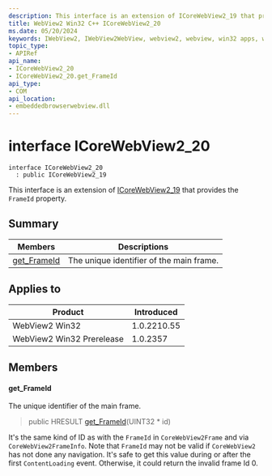 ```yaml
---
description: This interface is an extension of ICoreWebView2_19 that provides the `FrameId` property.
title: WebView2 Win32 C++ ICoreWebView2_20
ms.date: 05/20/2024
keywords: IWebView2, IWebView2WebView, webview2, webview, win32 apps, win32, edge, ICoreWebView2, ICoreWebView2Controller, browser control, edge html, ICoreWebView2_20
topic_type: 
- APIRef
api_name:
- ICoreWebView2_20
- ICoreWebView2_20.get_FrameId
api_type:
- COM
api_location:
- embeddedbrowserwebview.dll
---
```


# interface ICoreWebView2_20

```
interface ICoreWebView2_20
  : public ICoreWebView2_19
```

This interface is an extension of [ICoreWebView2_19](icorewebview2_19.md#icorewebview2_19) that provides the `FrameId` property.

## Summary

 Members                        | Descriptions
--------------------------------|---------------------------------------------
[get_FrameId](#get_frameid) | The unique identifier of the main frame.

## Applies to

Product                         | Introduced
--------------------------------|---------------------------------------------
WebView2 Win32            |    1.0.2210.55
WebView2 Win32 Prerelease |    1.0.2357

## Members

#### get_FrameId

The unique identifier of the main frame.

> public HRESULT [get_FrameId](#get_frameid)(UINT32 * id)

It's the same kind of ID as with the `FrameId` in `CoreWebView2Frame` and via `CoreWebView2FrameInfo`. Note that `FrameId` may not be valid if `CoreWebView2` has not done any navigation. It's safe to get this value during or after the first `ContentLoading` event. Otherwise, it could return the invalid frame Id 0.

